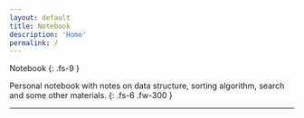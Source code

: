 ```yaml
---
layout: default
title: Notebook
description: 'Home'
permalink: /
---
```


Notebook
{: .fs-9 }

Personal notebook with notes on data structure, sorting algorithm, search and some other materials.
{: .fs-6 .fw-300 }

---
